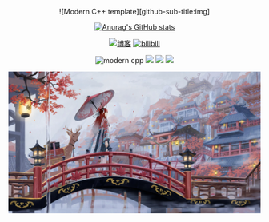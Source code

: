<div id="title" align=center>

![Modern C++ template][github-sub-title:img]

[![Anurag's GitHub stats](https://github-readme-stats.vercel.app/api?username=nulijiazaizhong&show_icons=true&theme=tokyonight)](https://b23.tv/iEJTnPp)

[![博客](https://img.shields.io/badge/blog-GoodNiight_An-green)](https://blog.goodnightan.com)
[![bilibili](https://img.shields.io/badge/video-bilibili-red)](https://space.bilibili.com/525984002)

![modern cpp](https://img.shields.io/badge/code-copy-blue)
![](https://img.shields.io/badge/讨厌-Gaming-yellow) 
![](https://img.shields.io/badge/性格-自闭-red) 
![](https://img.shields.io/badge/爱好-Racing-red)

</div>

![头像](https://github.com/nulijiazaizhong/nulijiazaizhong/blob/main/image/2.webp)
